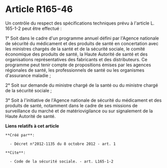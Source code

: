 # Article R165-46

Un contrôle du respect des spécifications techniques prévu à l'article L. 165-1-2 peut être effectué : 

1° Soit dans le cadre d'un programme annuel défini par l'Agence nationale de sécurité du médicament et des produits de santé
en concertation avec les ministres chargés de la santé et de la sécurité sociale, le comité économique des produits de santé,
la Haute Autorité de santé et des organisations représentatives des fabricants et des distributeurs. Ce programme peut tenir
compte de propositions émises par les agences régionales de santé, les professionnels de santé ou les organismes d'assurance
maladie ; 

2° Soit sur demande du ministre chargé de la santé ou du ministre chargé de la sécurité sociale ; 

3° Soit à l'initiative de l'Agence nationale de sécurité du médicament et des produits de santé, notamment dans le cadre de
ses missions de surveillance du marché et de matériovigilance ou sur signalement de la Haute Autorité de santé.

**Liens relatifs à cet article**

	**Créé par**:

	  - Décret n°2012-1135 du 8 octobre 2012 - art. 1

	**Cite**:

	  - Code de la sécurité sociale. - art. L165-1-2
